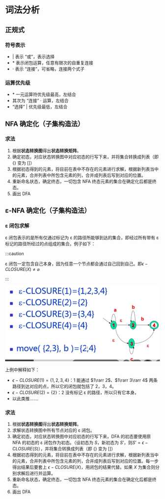 # 词法分析

## 正规式

### 符号表示

- | 表示 “或”，表示选择
- \* 表示闭包运算，任意有限次的自重复连接
- $\cdot$ 表示 “连接”，可省略，连接两个式子

### 运算优先级

- \* 一元运算符优先级最高，左结合
- 其次为 “连接” $\cdot$ 运算，左结合
- “选择” | 优先级最低，左结合

## NFA 确定化（子集构造法）

### 求法

1. 根据**状态转换图**得出**状态转换矩阵**。
2. 确定初态，对应状态转换图中对应初态的行写下来，并将集合转换成列表（即 {} 变为 []）
3. 根据初态得到的元素，将目前在表中不存在的元素进行求解，根据新列表当中的元素，合并列表中所包含元素的列，合并成列表后写到对应的位置。
4. 重新命名状态，确定终态，一切包含 NFA 终态元素的集合在确定化后都是终态。
5. 画出 DFA

## ε-NFA 确定化（子集构造法）

### ε 闭包求解

ε 闭包表示的是所有仅通过标记为 ε 的路径所能够到达的集合，即经过所有带有 ε 标记的路径所经过的点组成的集合。例子如下：

:::caution

ε 闭包一定包含自己本身，因为任意一个节点都会通过自己回到自己。即$\epsilon-CLOSURE(X) \not=\varnothing$

:::

![image-20220306131437312](src/词法分析/image-20220306131437312.png)

上例中解释如下：

- $\epsilon-CLOSURE(1)=\{1, 2, 3, 4\}$：1 能通过 $1\rarr 2$、$1\rarr 3\rarr 4$ 两条路径到达对应的点，所以它的闭包就包括了 2，3，4。
- $\epsilon-CLOSURE(2)=\{2\}$：2 没有标记 ε 的路径，所以只有它本身。
- 以此类推.......

### 求法

1. 根据**状态转换图**得出**状态转换矩阵**。
2. 求解状态转换图中所有节点对应的 ε 闭包。
3. 确定初态，对应状态转换图中对应初态的行写下来，DFA 的初态要使用原 NFA 的初态的 ε 闭包作为初态。（设初态为 $S$，新初态为 $S’$，则$S’=\epsilon-CLOSURE(S)$），并将集合转换成列表（即 {} 变为 []）
4. 根据初态得到的元素，将目前在表中不存在的元素进行求解，根据新列表当中的元素，合并列表中所包含元素的列，合并成列表后写到对应的位置。每一步得出结果后要套上 $\epsilon-CLOSURE(X)$，用闭包的结果代替。如果 $X$ 为集合则分别求解后进行并运算。
5. 重新命名状态，确定终态，一切包含 NFA 终态元素的集合在确定化后都是终态。
6. 画出 DFA
